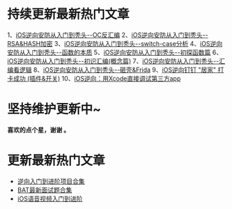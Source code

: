 # 持续更新最新热门文章





1、[iOS逆向安防从入门到秃头--OC反汇编](https://github.com/uzi-yyds-code/IOS-reverse-security/blob/main/iOS%E9%80%86%E5%90%91%E5%AE%89%E9%98%B2%E4%BB%8E%E5%85%A5%E9%97%A8%E5%88%B0%E7%A7%83%E5%A4%B4--OC%E5%8F%8D%E6%B1%87%E7%BC%96.md)
2、[iOS逆向安防从入门到秃头--RSA&HASH加密](https://www.jianshu.com/writer#/notebooks/40117945/notes/88788381/preview)
3、[iOS逆向安防从入门到秃头--switch-case分析](https://github.com/uzi-yyds-code/IOS-reverse-security/blob/main/iOS%E9%80%86%E5%90%91%E5%AE%89%E9%98%B2%E4%BB%8E%E5%85%A5%E9%97%A8%E5%88%B0%E7%A7%83%E5%A4%B4--switch-case%E5%88%86%E6%9E%90.md)
4、[iOS逆向安防从入门到秃头--函数的本质](https://github.com/uzi-yyds-code/IOS-reverse-security/blob/main/iOS%E9%80%86%E5%90%91%E5%AE%89%E9%98%B2%E4%BB%8E%E5%85%A5%E9%97%A8%E5%88%B0%E7%A7%83%E5%A4%B4--%E5%87%BD%E6%95%B0%E7%9A%84%E6%9C%AC%E8%B4%A8.md)
5、[iOS逆向安防从入门到秃头--初探函数篇](https://github.com/uzi-yyds-code/IOS-reverse-security/blob/main/iOS%E9%80%86%E5%90%91%E5%AE%89%E9%98%B2%E4%BB%8E%E5%85%A5%E9%97%A8%E5%88%B0%E7%A7%83%E5%A4%B4--%E5%88%9D%E6%8E%A2%E5%87%BD%E6%95%B0%E7%AF%87.md)
6、[iOS逆向安防从入门到秃头--初识汇编(概念篇)](https://github.com/uzi-yyds-code/IOS-reverse-security/blob/main/iOS%E9%80%86%E5%90%91%E5%AE%89%E9%98%B2%E4%BB%8E%E5%85%A5%E9%97%A8%E5%88%B0%E7%A7%83%E5%A4%B4--%E5%88%9D%E8%AF%86%E6%B1%87%E7%BC%96(%E6%A6%82%E5%BF%B5%E7%AF%87).md)
7、[iOS逆向安防从入门到秃头--汇编看逻辑](https://github.com/uzi-yyds-code/IOS-reverse-security/blob/main/iOS%E9%80%86%E5%90%91%E5%AE%89%E9%98%B2%E4%BB%8E%E5%85%A5%E9%97%A8%E5%88%B0%E7%A7%83%E5%A4%B4--%E6%B1%87%E7%BC%96%E7%9C%8B%E9%80%BB%E8%BE%91.md)
8、[iOS逆向安防从入门到秃头--砸壳&Frida](https://github.com/uzi-yyds-code/IOS-reverse-security/blob/main/iOS%E9%80%86%E5%90%91%E5%AE%89%E9%98%B2%E4%BB%8E%E5%85%A5%E9%97%A8%E5%88%B0%E7%A7%83%E5%A4%B4--%E7%A0%B8%E5%A3%B3%26Frida.md)
9、[iOS逆向钉钉 "居家" 打卡成功 (插件&开关)](https://github.com/uzi-yyds-code/IOS-reverse-security/blob/main/iOS%E9%80%86%E5%90%91%E9%92%89%E9%92%89%20%22%E5%B1%85%E5%AE%B6%22%20%E6%89%93%E5%8D%A1%E6%88%90%E5%8A%9F%20%20(%E6%8F%92%E4%BB%B6%26%E5%BC%80%E5%85%B3).md)
10、[iOS逆向：用Xcode直接调试第三方app](https://github.com/uzi-yyds-code/IOS-reverse-security/blob/main/iOS%E9%80%86%E5%90%91%EF%BC%9A%E7%94%A8Xcode%E7%9B%B4%E6%8E%A5%E8%B0%83%E8%AF%95%E7%AC%AC%E4%B8%89%E6%96%B9app.md)

 # 坚持维护更新中~
**喜欢的点个星，谢谢 。**

# 更新最新热门文章

*   [逆向入门到进阶项目合集](https://github.com/uzi-yyds-code/IOS-reverse-security)
*   [BAT最新面试题合集](https://github.com/uzi-yyds-code/Good-interview)
*   [iOS语音视频入门到进阶](https://github.com/uzi-yyds-code/IOS-audio-and-video-technology)
